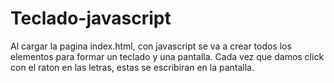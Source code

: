 # Teclado-javascript
Al cargar la pagina index.html, con javascript se va a crear todos los elementos para formar un teclado y una pantalla. Cada vez que damos click con el raton en las letras, estas se escribiran en la pantalla.


